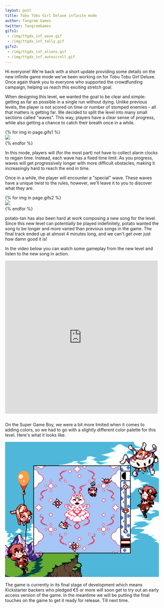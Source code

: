 ```yaml
---
layout: post
title: Tobu Tobu Girl Deluxe infinite mode
author: Tangram Games
twitter: TangramGames
gifs1:
 - /img/ttgdx_inf_wave.gif
 - /img/ttgdx_inf_tally.gif
gifs2:
 - /img/ttgdx_inf_aliens.gif
 - /img/ttgdx_inf_autoscroll.gif
---
```

Hi everyone! We're back with a short update providing some details on the new infinite game mode we've been working on for Tobu Tobu Girl Deluxe. Once again thank you to everyone who supported the crowdfunding campaign, helping us reach this exciting stretch goal.

When designing this level, we wanted the goal to be clear and simple: getting as far as possible in a single run without dying. Unlike previous levels, the player is not scored on time or number of stomped enemies - all that matters is getting far.
We decided to split the level into many small sections called "waves". This way, players have a clear sense of progress, while also getting a chance to catch their breath once in a while.

<div class="row">
{% for img in page.gifs1 %}
<div class="col-xs-6">
<a href="{{ img }}">
<img src="{{ img }}" class="img-responsive thumbnail">
</a>
</div>
{% endfor %}
</div>

In this mode, players will (for the most part) not have to collect alarm clocks to regain time. Instead, each wave has a fixed time limit. As you progress, waves will get progressively longer with more difficult obstacles, making it increasingly hard to reach the end in time.

Once in a while, the player will encounter a "special" wave. These waves have a unique twist to the rules, however, we'll leave it to you to discover what they are.

<div class="row">
{% for img in page.gifs2 %}
<div class="col-xs-6">
<a href="{{ img }}">
<img src="{{ img }}" class="img-responsive thumbnail">
</a>
</div>
{% endfor %}
</div>

potato-tan has also been hard at work composing a new song for the level. Since this new level can potentially be played indefinitely, potato wanted the song to be longer and more varied than previous songs in the game.
The final track ended up at almost 4 minutes long, and we can't get over just how damn good it is!

In the video below you can watch some gameplay from the new level and listen to the new song in action.

<div class="embed-responsive embed-responsive-4by3" style="margin-bottom: 24px;">
<iframe width="500" height="500" src="https://www.youtube.com/embed/8jXfpaGTk60" frameborder="0" allow="accelerometer; autoplay; encrypted-media; gyroscope; picture-in-picture" allowfullscreen>
</iframe>
</div>

On the Super Game Boy, we were a bit more limited when it comes to adding colors, so we had to go with a slightly different color palette for this level. Here's what it looks like.

<a href="/img/ttgdx_inf_sgb.png">
<img src="/img/ttgdx_inf_sgb.png" class="img-responsive thumbnail">
</a>

The game is currently in its final stage of development which means Kickstarter backers who pledged €5 or more will soon get to try out an early access version of the game. In the meantime we will be putting the final touches on the game to get it ready for release. Till next time.
